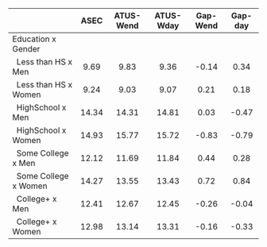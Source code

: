 
|                      |         ASEC |    ATUS-Wend |    ATUS-Wday |     Gap-Wend |      Gap-day |
| -------------------- | :----------: | :----------: | :----------: | :----------: | :----------: |
| Education x Gender   |              |              |              |              |              |
| &nbsp;&nbsp;Less than HS x Men |         9.69 |         9.83 |         9.36 |        -0.14 |         0.34 |
| &nbsp;&nbsp;Less than HS x Women |         9.24 |         9.03 |         9.07 |         0.21 |         0.18 |
| &nbsp;&nbsp;HighSchool x Men |        14.34 |        14.31 |        14.81 |         0.03 |        -0.47 |
| &nbsp;&nbsp;HighSchool x Women |        14.93 |        15.77 |        15.72 |        -0.83 |        -0.79 |
| &nbsp;&nbsp;Some College x Men |        12.12 |        11.69 |        11.84 |         0.44 |         0.28 |
| &nbsp;&nbsp;Some College x Women |        14.27 |        13.55 |        13.43 |         0.72 |         0.84 |
| &nbsp;&nbsp;College+ x Men |        12.41 |        12.67 |        12.45 |        -0.26 |        -0.04 |
| &nbsp;&nbsp;College+ x Women |        12.98 |        13.14 |        13.31 |        -0.16 |        -0.33 |

